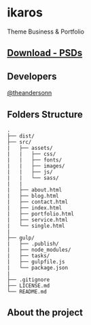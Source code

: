 # ikaros
Theme Business &amp; Portfolio

## [Download - PSDs](https://drive.google.com/file/d/0B7tB0AtEFK2bcGpId09mdGpWdW8/view?usp=sharing)

## Developers
[@theandersonn](https://github.com/theandersonn)

## Folders Structure
	.
	├── dist/
	├── src/
	|   ├── assets/
	|   |   ├── css/
	|   |   ├── fonts/
	|   |   ├── images/
	|   |   ├── js/
	|   |   └── sass/		
	|   |
	|   ├── about.html
	|   ├── blog.html
	|   ├── contact.html
	|   ├── index.html
	|   ├── portfolio.html
	|   ├── service.html		
	|   └── single.html
	|
	├── gulp/
	|   ├── .publish/
	|   ├── node_modules/
	|   ├── tasks/	
	|   ├── gulpfile.js
	|   └── package.json
	|									
	├── .gitignore
	├── LICENSE.md	
	└── README.md

## About the project